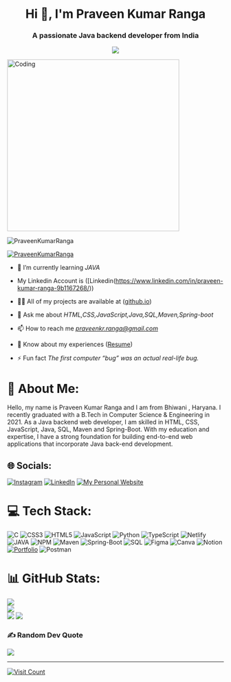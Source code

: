 <h1 align="center">Hi 👋, I'm Praveen Kumar Ranga</h1>
<h3 align="center">A passionate Java backend developer from India</h3>

<p align="center" color:"red">
     <a href="https://github.com/DenverCoder1/readme-typing-svg">
          <img src="https://readme-typing-svg.demolab.com/?lines=Hello! I am Praveen Kumar Ranga 🏽; I am a Java%20Backend%20Developer 🏻‍💻; interested in Coding 🏃‍♂️♂️;Curious%20to%20learn%20new%20things !&font=Fira%20Code&center=true&width=440&height=45&color=#37bcf7&vCenter=true&size=22&pause=1000"></a>
      </p>

<img align="" alt="Coding" width="400" margin="auto" src="https://media.tenor.com/qJ5evVs-_uUAAAAC/coding.gif" />

<p align="left"> <img src="https://komarev.com/ghpvc/?username=PraveenKumarRanga&label=Profile%20views&color=0e75b6&style=flat" alt="PraveenKumarRanga" /> </p>

<p align="left"> <a href="https://github.com/ryo-ma/github-profile-trophy"><img src="https://github-profile-trophy.vercel.app/?username=PraveenKumarRanga" alt="PraveenKumarRanga" /></a> </p>


- 🌱 I’m currently learning *JAVA*
- My Linkedin Account is ([Linkedin(https://www.linkedin.com/in/praveen-kumar-ranga-9b1167268/))

- 👨‍💻 All of my projects are available at ([github.io](https://PraveenPumarRanga.github.io))

- 💬 Ask me about *HTML,CSS,JavaScript,Java,SQL,Maven,Spring-boot*

- 📫 How to reach me *praveenkr.ranga@gmail.com*

- 📄 Know about my experiences ([Resume](https://drive.google.com/file/d/1a_a1i6X6g1p8gVFZI-FoeRzsnOxO5_J1/view?usp=sharing))
- ⚡ Fun fact *The first computer “bug” was an actual real-life bug.*

# 💫 About Me:
Hello, my name is Praveen Kumar Ranga and I am from Bhiwani , Haryana. I recently graduated with a B.Tech in Computer Science & Engineering in 2021. As a Java backend web developer, I am skilled in HTML, CSS, JavaScript, Java, SQL, Maven and Spring-Boot. With my education and expertise, I have a strong foundation for building end-to-end web applications that incorporate Java back-end development.


## 🌐 Socials:
[![Instagram](https://img.shields.io/badge/Instagram-%23E4405F.svg?logo=Instagram&logoColor=white)](https://www.instagram.com/ranga.praveen/) 
[![LinkedIn](https://img.shields.io/badge/LinkedIn-%230077B5.svg?logo=linkedin&logoColor=white)](https://www.linkedin.com/in/praveen-kumar-ranga-9b1167268/)
 <a href="https://PraveenKumarRanga.github.io/">
      <img alt="My Personal Website" src="https://img.shields.io/static/v1?color=%237733ff&label=Website&message=Portfolio&style=flat&logo=amp&logoColor=ffffff&labelColor=161937">
    </a>


# 💻 Tech Stack:
![C](https://img.shields.io/badge/c-%2300599C.svg?style=for-the-badge&logo=c&logoColor=white) ![CSS3](https://img.shields.io/badge/css3-%231572B6.svg?style=for-the-badge&logo=css3&logoColor=white) ![HTML5](https://img.shields.io/badge/html5-%23E34F26.svg?style=for-the-badge&logo=html5&logoColor=white) ![JavaScript](https://img.shields.io/badge/javascript-%23323330.svg?style=for-the-badge&logo=javascript&logoColor=%23F7DF1E) ![Python](https://img.shields.io/badge/python-3670A0?style=for-the-badge&logo=python&logoColor=ffdd54) ![TypeScript](https://img.shields.io/badge/typescript-%23007ACC.svg?style=for-the-badge&logo=typescript&logoColor=white) ![Netlify](https://img.shields.io/badge/netlify-%23000000.svg?style=for-the-badge&logo=netlify&logoColor=#00C7B7) ![JAVA](https://img.shields.io/badge/JAVA-6DA55F?style=for-the-badge&logo=JAVA&logoColor=white) ![NPM](https://img.shields.io/badge/NPM-%23000000.svg?style=for-the-badge&logo=npm&logoColor=white) ![Maven](https://img.shields.io/badge/Socket.io-black?style=for-the-badge&logo=socket.io&badgeColor=010101) ![Spring-Boot](https://img.shields.io/badge/MongoDB-%234ea94b.svg?style=for-the-badge&logo=mongodb&logoColor=white) ![SQL](https://img.shields.io/badge/mysql-%2300f.svg?style=for-the-badge&logo=mysql&logoColor=white) 	![Figma](https://img.shields.io/badge/figma-%23F24E1E.svg?style=for-the-badge&logo=figma&logoColor=white) ![Canva](https://img.shields.io/badge/Canva-%2300C4CC.svg?style=for-the-badge&logo=Canva&logoColor=white) ![Notion](https://img.shields.io/badge/Notion-%23000000.svg?style=for-the-badge&logo=notion&logoColor=white) [![Portfolio](https://img.shields.io/badge/Portfolio-%23000000.svg?style=for-the-badge&logo=firefox&logoColor=#FF7139)](https://PraveenKumarRanga.github.io/) ![Postman](https://img.shields.io/badge/Postman-FF6C37?style=for-the-badge&logo=postman&logoColor=white)
# 📊 GitHub Stats:
![](https://github-readme-stats.vercel.app/api?username=PraveenKumarRanga&theme=dark&hide_border=false&include_all_commits=true&count_private=true)<br/>
![](https://github-readme-streak-stats.herokuapp.com/?user=PraveenKumarRanga&theme=dark&hide_border=false)<br/>
![](https://github-readme-stats.vercel.app/api/top-langs/?username=PraveenKumarRanga&theme=dark&hide_border=false&include_all_commits=true&count_private=true&layout=compact)
![](https://github-readme-activity-graph.cyclic.app/graph?username=PraveenKumarRanga&count_private=true&theme=react-dark&hide_border=true)

### ✍️ Random Dev Quote
![](https://quotes-github-readme.vercel.app/api?type=horizontal&theme=radical)

<!-- ### 😂 Random Dev Meme
![Random Dev Meme](https://example.com/meme.jpg)
 -->
---

[![Visit Count](https://visitcount.itsvg.in/api?id=anshumapunia&icon=0&color=0)](https://visitcount.itsvg.in)


<!-- Proudly created with GPRM ( https://gprm.itsvg.in ) -->
